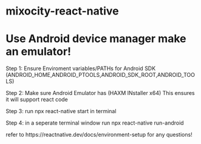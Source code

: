 # mixocity-react-native


<h1> Use Android device manager make an emulator! </h1>

<p>Step 1: Ensure Enviroment variables/PATHs for Android SDK (ANDROID_HOME,ANDROID_PTOOLS,ANDROID_SDK_ROOT,ANDROID_TOOLS)</p>
<p>Step 2: Make sure Android Emulator has (HAXM INstaller x64) This ensures it will support react code </p>
<p>Step 3: run npx react-native start in terminal</p>
<p>Step 4: in a seperate terminal window run npx react-native run-android</p>



<p>refer to https://reactnative.dev/docs/environment-setup for any questions!</p>
